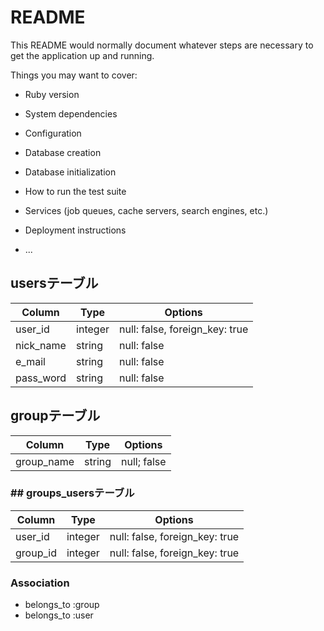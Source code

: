 # README

This README would normally document whatever steps are necessary to get the
application up and running.

Things you may want to cover:

* Ruby version

* System dependencies

* Configuration

* Database creation

* Database initialization

* How to run the test suite

* Services (job queues, cache servers, search engines, etc.)

* Deployment instructions

* ...

## usersテーブル
|Column|Type|Options|
|------|----|-------|
|user_id|integer|null: false, foreign_key: true|
|nick_name|string|null: false|
|e_mail|string|null: false|
|pass_word|string|null: false|

## groupテーブル
|Column|Type|Options|
|------|----|-------|
|group_name|string|null; false|

### ## groups_usersテーブル
|Column|Type|Options|
|------|----|-------|
|user_id|integer|null: false, foreign_key: true|
|group_id|integer|null: false, foreign_key: true|

### Association
- belongs_to :group
- belongs_to :user


